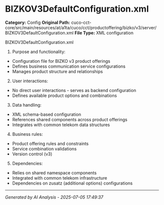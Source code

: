 # BIZKOV3DefaultConfiguration.xml

**Category:** Config
**Original Path:** cuco-cct-core/src/main/resources/at/a1ta/cuco/cct/productoffering/bizko/v3/server/BIZKOV3DefaultConfiguration.xml
**File Type:** XML configuration

BIZKOV3DefaultConfiguration.xml
1. Purpose and functionality:
- Configuration file for BIZKO v3 product offerings
- Defines business communication service configurations
- Manages product structure and relationships

2. User interactions:
- No direct user interactions - serves as backend configuration
- Defines available product options and combinations

3. Data handling:
- XML schema-based configuration
- References shared components across product offerings
- Integrates with common telekom data structures

4. Business rules:
- Product offering rules and constraints
- Service combination validations
- Version control (v3)

5. Dependencies:
- Relies on shared namespace components
- Integrated with common telekom infrastructure
- Dependencies on zusatz (additional options) configurations

---
*Generated by AI Analysis - 2025-07-05 17:49:37*

